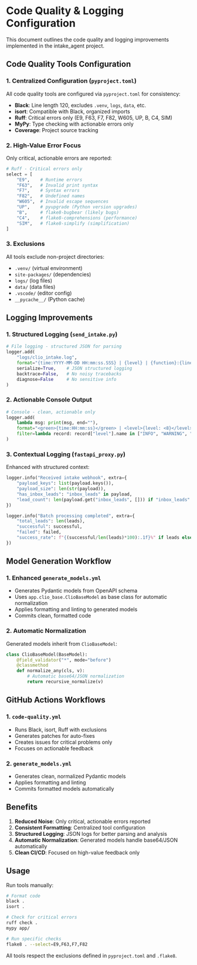 # Code Quality & Logging Configuration

This document outlines the code quality and logging improvements implemented in the intake_agent project.

## Code Quality Tools Configuration

### 1. Centralized Configuration (`pyproject.toml`)

All code quality tools are configured via `pyproject.toml` for consistency:

- **Black**: Line length 120, excludes `.venv`, `logs`, `data`, etc.
- **isort**: Compatible with Black, organized imports
- **Ruff**: Critical errors only (E9, F63, F7, F82, W605, UP, B, C4, SIM)
- **MyPy**: Type checking with actionable errors only
- **Coverage**: Project source tracking

### 2. High-Value Error Focus

Only critical, actionable errors are reported:

```python
# Ruff - Critical errors only
select = [
    "E9",    # Runtime errors
    "F63",   # Invalid print syntax
    "F7",    # Syntax errors
    "F82",   # Undefined names
    "W605",  # Invalid escape sequences
    "UP",    # pyupgrade (Python version upgrades)
    "B",     # flake8-bugbear (likely bugs)
    "C4",    # flake8-comprehensions (performance)
    "SIM",   # flake8-simplify (simplification)
]
```

### 3. Exclusions

All tools exclude non-project directories:

- `.venv/` (virtual environment)
- `site-packages/` (dependencies)
- `logs/` (log files)
- `data/` (data files)
- `.vscode/` (editor config)
- `__pycache__/` (Python cache)

## Logging Improvements

### 1. Structured Logging (`send_intake.py`)

```python
# File logging - structured JSON for parsing
logger.add(
    "logs/clio_intake.log",
    format="{time:YYYY-MM-DD HH:mm:ss.SSS} | {level} | {function}:{line} | {message}",
    serialize=True,    # JSON structured logging
    backtrace=False,   # No noisy tracebacks
    diagnose=False     # No sensitive info
)
```

### 2. Actionable Console Output

```python
# Console - clean, actionable only
logger.add(
    lambda msg: print(msg, end=""),
    format="<green>{time:HH:mm:ss}</green> | <level>{level: <8}</level> | {message}",
    filter=lambda record: record["level"].name in ["INFO", "WARNING", "ERROR", "CRITICAL"]
)
```

### 3. Contextual Logging (`fastapi_proxy.py`)

Enhanced with structured context:

```python
logger.info("Received intake webhook", extra={
    "payload_keys": list(payload.keys()),
    "payload_size": len(str(payload)),
    "has_inbox_leads": "inbox_leads" in payload,
    "lead_count": len(payload.get("inbox_leads", [])) if "inbox_leads" in payload else 1
})

logger.info("Batch processing completed", extra={
    "total_leads": len(leads),
    "successful": successful,
    "failed": failed,
    "success_rate": f"{(successful/len(leads)*100):.1f}%" if leads else "0%"
})
```

## Model Generation Workflow

### 1. Enhanced `generate_models.yml`

- Generates Pydantic models from OpenAPI schema
- Uses `app.clio_base.ClioBaseModel` as base class for automatic normalization
- Applies formatting and linting to generated models
- Commits clean, formatted code

### 2. Automatic Normalization

Generated models inherit from `ClioBaseModel`:

```python
class ClioBaseModel(BaseModel):
    @field_validator("*", mode="before")
    @classmethod
    def normalize_any(cls, v):
        # Automatic base64/JSON normalization
        return recursive_normalize(v)
```

## GitHub Actions Workflows

### 1. `code-quality.yml`

- Runs Black, isort, Ruff with exclusions
- Generates patches for auto-fixes
- Creates issues for critical problems only
- Focuses on actionable feedback

### 2. `generate_models.yml`

- Generates clean, normalized Pydantic models
- Applies formatting and linting
- Commits formatted models automatically

## Benefits

1. **Reduced Noise**: Only critical, actionable errors reported
2. **Consistent Formatting**: Centralized tool configuration
3. **Structured Logging**: JSON logs for better parsing and analysis
4. **Automatic Normalization**: Generated models handle base64/JSON automatically
5. **Clean CI/CD**: Focused on high-value feedback only

## Usage

Run tools manually:

```bash
# Format code
black .
isort .

# Check for critical errors
ruff check .
mypy app/

# Run specific checks
flake8 . --select=E9,F63,F7,F82
```

All tools respect the exclusions defined in `pyproject.toml` and `.flake8`.

